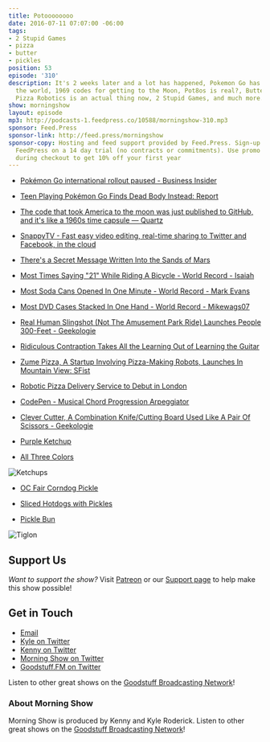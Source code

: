 ```yaml
---
title: Potoooooooo
date: 2016-07-11 07:07:00 -06:00
tags:
- 2 Stupid Games
- pizza
- butter
- pickles
position: 53
episode: '310'
description: It's 2 weeks later and a lot has happened, Pokemon Go has taken over
  the world, 1969 codes for getting to the Moon, Pot8os is real?, Butter is better,
  Pizza Robotics is an actual thing now, 2 Stupid Games, and much more.
show: morningshow
layout: episode
mp3: http://podcasts-1.feedpress.co/10588/morningshow-310.mp3
sponsor: Feed.Press
sponsor-link: http://feed.press/morningshow
sponsor-copy: Hosting and feed support provided by Feed.Press. Sign-up today and try
  FeedPress on a 14 day trial (no contracts or commitments). Use promo code `morningshow`
  during checkout to get 10% off your first year
---
```


* [Pokémon Go international rollout paused - Business Insider][7]

* [Teen Playing Pokémon Go Finds Dead Body Instead: Report][8]

* [The code that took America to the moon was just published to GitHub, and it's like a 1960s time capsule — Quartz][9]

* [SnappyTV - Fast easy video editing, real-time sharing to Twitter and Facebook, in the cloud][10]

* [There's a Secret Message Written Into the Sands of Mars][11]

* [Most Times Saying "21" While Riding A Bicycle - World Record - Isaiah][12]

* [Most Soda Cans Opened In One Minute - World Record - Mark Evans][13]

* [Most DVD Cases Stacked In One Hand - World Record - Mikewags07][14]

* [Real Human Slingshot (Not The Amusement Park Ride) Launches People 300-Feet - Geekologie][15]

* [Ridiculous Contraption Takes All the Learning Out of Learning the Guitar][16]

* [Zume Pizza, A Startup Involving Pizza-Making Robots, Launches In Mountain View: SFist][17]

* [Robotic Pizza Delivery Service to Debut in London][18]

* [CodePen - Musical Chord Progression Arpeggiator][19]

* [Clever Cutter, A Combination Knife/Cutting Board Used Like A Pair Of Scissors - Geekologie][20]

* [Purple Ketchup][21]

* [All Three Colors][22]

![Ketchups][22]

* [OC Fair Corndog Pickle][23]

* [Sliced Hotdogs with Pickles][24]

* [Pickle Bun][25]

![Tiglon][26]

## Support Us
*Want to support the show?* Visit [Patreon](http://patreon.com/morningshow) or our [Support page](http://goodstuff.fm/support) to help make this show possible!

## Get in Touch
* [Email](mailto:kyle@goodstuff.fm)
* [Kyle on Twitter](http://twitter.com/dogburps)
* [Kenny on Twitter](http://twitter.com/pizzarobotics)
* [Morning Show on Twitter](http://twitter.com/morningshowam)
* [Goodstuff.FM on Twitter](http://twitter.com/goodstufffm)

Listen to other great shows on the [Goodstuff Broadcasting Network](http://goodstuff.fm/shows)!

### About Morning Show
Morning Show is produced by Kenny and Kyle Roderick. Listen to other great shows on the [Goodstuff Broadcasting Network](http://goodstuff.fm/)!

[1]: https://workflowy.com/invite/20cd98ad.lnx
[2]: http://twitter.com/morningshowam
[3]: http://facebook.com/morningshowam
[4]: http://goodstuff.fm/shows
[5]: http://twitter.com/pizzarobotics
[6]: http://twitter.com/kyleroderick
[7]: http://www.businessinsider.com/pokemon-go-international-rollout-paused-2016-7?op=1
[8]: http://gizmodo.com/teen-playing-pokemon-go-finds-dead-body-instead-report-1783368575
[9]: http://qz.com/726338/the-code-that-took-america-to-the-moon-was-just-published-to-github-and-its-like-a-1960s-time-capsule/
[10]: http://www.snappytv.com/corp/
[11]: http://gizmodo.com/theres-a-secret-message-written-into-the-sands-of-mars-1783330309
[12]: https://recordsetter.com/world-record/say-21-while-riding-bicycle/48010?autoplay=false
[13]: https://recordsetter.com/world-record/soda-cans-opened-minute/47980?autoplay=false
[14]: https://recordsetter.com/world-record/dvd-cases-stacked-hand/47696?autoplay=false
[15]: http://geekologie.com/2016/07/real-human-slingshot-not-the-amusement-p.php
[16]: http://sploid.gizmodo.com/ridiculous-contraption-takes-all-the-learning-out-of-le-1783392817
[17]: http://sfist.com/2016/06/24/zume_pizza_a_startup_involving_pizz.php
[18]: http://futurism.com/robotic-pizza-delivery-service-to-debut-in-london/
[19]: http://codepen.io/jakealbaugh/full/qNrZyw
[20]: http://geekologie.com/2016/07/clever-cutter-a-combination-knifecutting.php
[21]: http://i2.wp.com/www.retroist.com/wp-content/uploads/2013/08/purple-ketchup.jpg?resize=459%2C700
[22]: https://heinzcoloredketchup.files.wordpress.com/2012/11/ngbbs4b2afdcd71cb52.jpg
[23]: http://cdn.foodbeast.com/content/uploads/2014/07/OC-Fair-Corndog-Pickle.jpg
[24]: https://scootrah.files.wordpress.com/2014/09/img_7496.jpg
[25]: https://mlblogsbensbiz.files.wordpress.com/2010/03/pickle-thumb-450x337-18634613.jpg
[26]: http://images.digopaul.com/wp-content/uploads/related_images/2015/09/09/tiglon_2.jpg
